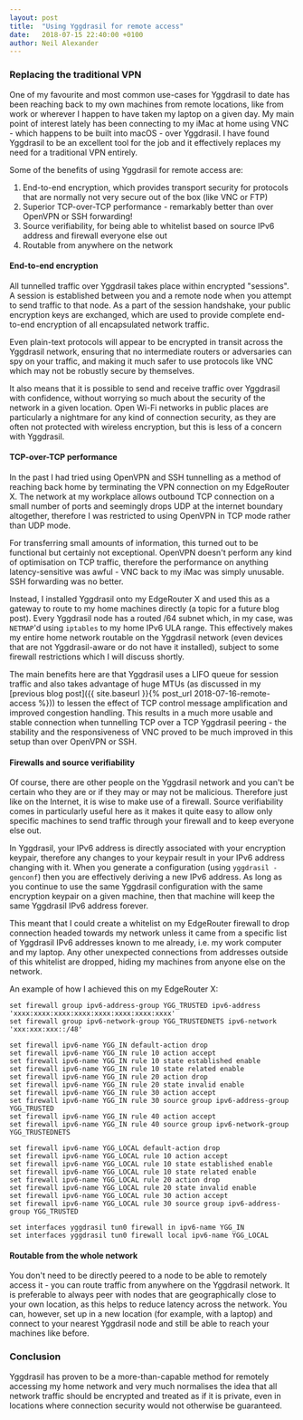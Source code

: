 ```yaml
---
layout: post
title:  "Using Yggdrasil for remote access"
date:   2018-07-15 22:40:00 +0100
author: Neil Alexander
---
```


### Replacing the traditional VPN

One of my favourite and most common use-cases for Yggdrasil to date has been
reaching back to my own machines from remote locations, like from work or
wherever I happen to have taken my laptop on a given day. My main point of
interest lately has been connecting to my iMac at home using VNC - which happens
to be built into macOS - over Yggdrasil. I have found Yggdrasil to be an
excellent tool for the job and it effectively replaces my need for a traditional
VPN entirely.

Some of the benefits of using Yggdrasil for remote access are:

1. End-to-end encryption, which provides transport security for protocols that
are normally not very secure out of the box (like VNC or FTP)
1. Superior TCP-over-TCP performance - remarkably better than over OpenVPN or
SSH forwarding!
1. Source verifiability, for being able to whitelist based on source IPv6
address and firewall everyone else out
1. Routable from anywhere on the network

#### End-to-end encryption

All tunnelled traffic over Yggdrasil takes place within encrypted "sessions". A
session is established between you and a remote node when you attempt to send
traffic to that node. As a part of the session handshake, your public encryption
keys are exchanged, which are used to provide complete end-to-end encryption of
all encapsulated network traffic.

Even plain-text protocols will appear to be encrypted in transit across the
Yggdrasil network, ensuring that no intermediate routers or adversaries can spy
on your traffic, and making it much safer to use protocols like VNC which may
not be robustly secure by themselves.

It also means that it is possible to send and receive traffic over Yggdrasil
with confidence, without worrying so much about the security of the network in a
given location. Open Wi-Fi networks in public places are particularly a
nightmare for any kind of connection security, as they are often not protected
with wireless encryption, but this is less of a concern with Yggdrasil.

#### TCP-over-TCP performance

In the past I had tried using OpenVPN and SSH tunnelling as a method of reaching
back home by terminating the VPN connection on my EdgeRouter X. The network at
my workplace allows outbound TCP connection on a small number of ports and
seemingly drops UDP at the internet boundary altogether, therefore I was
restricted to using OpenVPN in TCP mode rather than UDP mode.

For transferring small amounts of information, this turned out to be functional
but certainly not exceptional. OpenVPN doesn't perform any kind of optimisation
on TCP traffic, therefore the performance on anything latency-sensitive was
awful - VNC back to my iMac was simply unusable. SSH forwarding was no better.

Instead, I installed Yggdrasil onto my EdgeRouter X and used this as a gateway
to route to my home machines directly (a topic for a future blog post). Every
Yggdrasil node has a routed /64 subnet which, in my case, was `NETMAP`'d using
`iptables` to my home IPv6 ULA range. This effectively makes my entire home
network routable on the Yggdrasil network (even devices that are not
Yggdrasil-aware or do not have it installed), subject to some firewall
restrictions which I will discuss shortly.

The main benefits here are that Yggdrasil uses a LIFO queue for session traffic
and also takes advantage of huge MTUs (as discussed in my [previous blog
post]({{ site.baseurl }}{% post_url 2018-07-16-remote-access %})) to lessen the effect of TCP control
message amplification and improved congestion handling. This results in a much
more usable and stable connection when tunnelling TCP over a TCP Yggdrasil
peering - the stability and the responsiveness of VNC proved to be much improved
in this setup than over OpenVPN or SSH.

#### Firewalls and source verifiability

Of course, there are other people on the Yggdrasil network and you can't be
certain who they are or if they may or may not be malicious. Therefore just like
on the Internet, it is wise to make use of a firewall. Source verifiability
comes in particularly useful here as it makes it quite easy to allow only
specific machines to send traffic through your firewall and to keep everyone
else out.

In Yggdrasil, your IPv6 address is directly associated with your encryption
keypair, therefore any changes to your keypair result in your IPv6 address
changing with it. When you generate a configuration (using `yggdrasil -genconf`)
then you are effectively deriving a new IPv6 address. As long as you continue to
use the same Yggdrasil configuration with the same encryption keypair on a given
machine, then that machine will keep the same Yggdrasil IPv6 address forever.

This meant that I could create a whitelist on my EdgeRouter firewall to drop
connection headed towards my network unless it came from a specific list of
Yggdrasil IPv6 addresses known to me already, i.e. my work computer and my
laptop. Any other unexpected connections from addresses outside of this
whitelist are dropped, hiding my machines from anyone else on the network.

An example of how I achieved this on my EdgeRouter X:
```
set firewall group ipv6-address-group YGG_TRUSTED ipv6-address 'xxxx:xxxx:xxxx:xxxx:xxxx:xxxx:xxxx:xxxx'
set firewall group ipv6-network-group YGG_TRUSTEDNETS ipv6-network 'xxx:xxx:xxx::/48'

set firewall ipv6-name YGG_IN default-action drop
set firewall ipv6-name YGG_IN rule 10 action accept
set firewall ipv6-name YGG_IN rule 10 state established enable
set firewall ipv6-name YGG_IN rule 10 state related enable
set firewall ipv6-name YGG_IN rule 20 action drop
set firewall ipv6-name YGG_IN rule 20 state invalid enable
set firewall ipv6-name YGG_IN rule 30 action accept
set firewall ipv6-name YGG_IN rule 30 source group ipv6-address-group YGG_TRUSTED
set firewall ipv6-name YGG_IN rule 40 action accept
set firewall ipv6-name YGG_IN rule 40 source group ipv6-network-group YGG_TRUSTEDNETS

set firewall ipv6-name YGG_LOCAL default-action drop
set firewall ipv6-name YGG_LOCAL rule 10 action accept
set firewall ipv6-name YGG_LOCAL rule 10 state established enable
set firewall ipv6-name YGG_LOCAL rule 10 state related enable
set firewall ipv6-name YGG_LOCAL rule 20 action drop
set firewall ipv6-name YGG_LOCAL rule 20 state invalid enable
set firewall ipv6-name YGG_LOCAL rule 30 action accept
set firewall ipv6-name YGG_LOCAL rule 30 source group ipv6-address-group YGG_TRUSTED

set interfaces yggdrasil tun0 firewall in ipv6-name YGG_IN
set interfaces yggdrasil tun0 firewall local ipv6-name YGG_LOCAL
```

#### Routable from the whole network

You don't need to be directly peered to a node to be able to remotely access it -
you can route traffic from anywhere on the Yggdrasil network. It is preferable
to always peer with nodes that are geographically close to your own location, as
this helps to reduce latency across the network. You can, however, set up in a
new location (for example, with a laptop) and connect to your nearest Yggdrasil
node and still be able to reach your machines like before.

### Conclusion

Yggdrasil has proven to be a more-than-capable method for remotely accessing my
home network and very much normalises the idea that all network traffic should
be encrypted and treated as if it is private, even in locations where connection
security would not otherwise be guaranteed.
